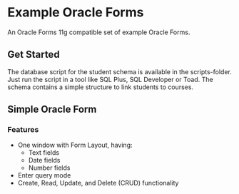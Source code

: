 # Example Oracle Forms

An Oracle Forms 11g compatible set of example Oracle Forms.

## Get Started

The database script for the student schema is available in the scripts-folder. Just run the script in a tool like SQL Plus, SQL Developer or Toad. The schema contains a simple structure to link students to courses.

## Simple Oracle Form

### Features

- One window with Form Layout, having:
  - Text fields
  - Date fields
  - Number fields
- Enter query mode
- Create, Read, Update, and Delete (CRUD) functionality
